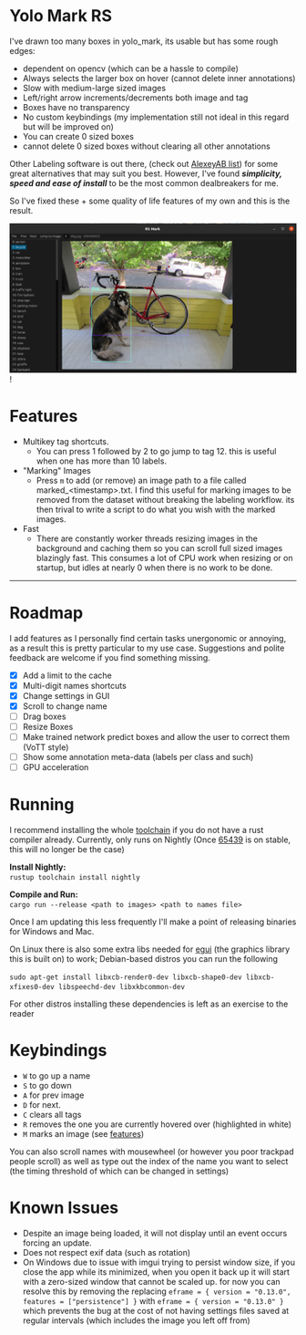 # Yolo Mark RS

I've drawn too many boxes in yolo_mark, its usable but has some rough edges:

- dependent on opencv (which can be a hassle to compile)
- Always selects the larger box on hover (cannot delete inner annotations)
- Slow with medium-large sized images
- Left/right arrow increments/decrements both image and tag
- Boxes have no transparency
- No custom keybindings (my implementation still not ideal in this regard but will be improved on)
- You can create 0 sized boxes
- cannot delete 0 sized boxes without clearing all other annotations

Other Labeling software is out there, (check out
[AlexeyAB list](https://github.com/AlexeyAB/darknet#how-to-mark-bounded-boxes-of-objects-and-create-annotation-files))
for some great alternatives that may suit you best. However, I've found
*__simplicity, speed and ease of install__* to be the most common dealbreakers for me.

So I've fixed these + some quality of life features of my own and this is the result.

![img_1.png](img_1.png)!

# Features

- Multikey tag shortcuts.
    - You can press 1 followed by 2 to go jump to tag 12. this is useful when one has more than 10 labels.
- "Marking" Images
    - Press `m` to add (or remove) an image path to a file called marked_\<timestamp\>.txt. I find this useful for
      marking images to be removed from the dataset without breaking the labeling workflow. its then trival to write a
      script to do what you wish with the marked images.
- Fast
    - There are constantly worker threads resizing images in the background and caching them so you can scroll full
      sized images blazingly fast. This consumes a lot of CPU work when resizing or on startup, but idles at nearly 0
      when there is no work to be done.

---

# Roadmap

I add features as I personally find certain tasks unergonomic or annoying, as a result this is pretty particular to my
use case. Suggestions and polite feedback are welcome if you find something missing.

- [x] Add a limit to the cache
- [x] Multi-digit names shortcuts
- [x] Change settings in GUI
- [X] Scroll to change name
- [ ] Drag boxes
- [ ] Resize Boxes
- [ ] Make trained network predict boxes and allow the user to correct them (VoTT style)
- [ ] Show some annotation meta-data (labels per class and such)
- [ ] GPU acceleration

# Running

I recommend installing the whole [toolchain](https://rustup.rs/) if you do not have a rust compiler already. Currently,
only runs on Nightly (Once [65439](https://github.com/rust-lang/rust/issues/65439) is on stable, this will no longer be
the case)

__Install Nightly:__\
`rustup toolchain install nightly`

__Compile and Run:__\
`cargo run --release <path to images> <path to names file>`

Once I am updating this less frequently I'll make a point of releasing binaries for Windows and Mac.

On Linux there is also some extra libs needed for [egui](https://github.com/emilk/egui) (the graphics library this is
built on) to work; Debian-based distros you can run the following

`sudo apt-get install libxcb-render0-dev libxcb-shape0-dev libxcb-xfixes0-dev libspeechd-dev libxkbcommon-dev`

For other distros installing these dependencies is left as an exercise to the reader

# Keybindings

- `W` to go up a name
- `S` to go down
- `A` for prev image
- `D` for next.
- `C` clears all tags
- `R` removes the one you are currently hovered over (highlighted in white)
- `M` marks an image (see [features](#features))

You can also scroll names with mousewheel (or however you poor trackpad people scroll)
as well as type out the index of the name you want to select (the timing threshold of which can be changed in settings)

# Known Issues

- Despite an image being loaded, it will not display until an event occurs forcing an update.
- Does not respect exif data (such as rotation)
- On Windows due to issue with imgui trying to persist window size, if you close the app while its minimized, when you
  open it back up it will start with a zero-sized window that cannot be scaled up. for now you can resolve this by
  removing the replacing `eframe = { version = "0.13.0", features = ["persistence"] }` with
  `eframe = { version = "0.13.0" }` which prevents the bug at the cost of not having settings files saved at regular
  intervals (which includes the image you left off from)

